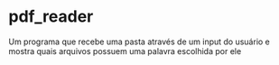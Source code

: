 # pdf_reader
Um programa que recebe uma pasta através de um input do usuário e mostra quais arquivos possuem uma palavra escolhida por ele
